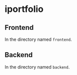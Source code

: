 # iportfolio

## Frontend

In the directory named `frontend`.

## Backend

In the directory named `backend`.
